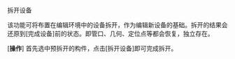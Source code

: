 拆开设备
<br/>

该功能可将布置在编辑环境中的设备拆开，作为编辑新设备的基础。拆开的结果会还原到\[完成设备\]前的状态。即管口、几何、定位点等都会恢复，独立存在。

\[**操作**\] 首先选中预拆开的构件，点击\[拆开设备\]即可完成拆开。